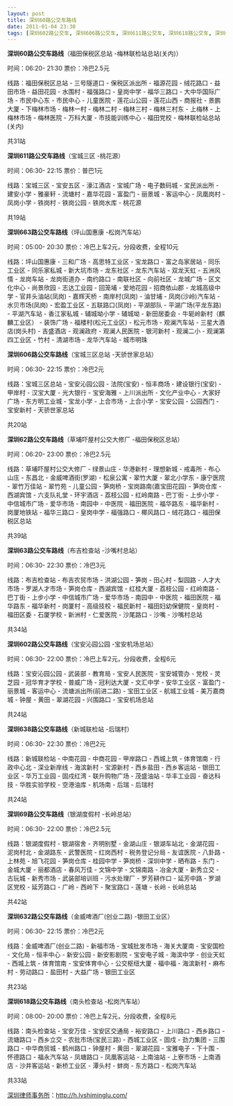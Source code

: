 ```yaml
---
layout: post
title: 深圳60路公交车路线
date: 2011-01-04 23:30
tags: [深圳602路公交车, 深圳606路公交车, 深圳611路公交车, 深圳618路公交车, 深圳62路公交车, 深圳632路公交车, 深圳638路公交车, 深圳63路公交车, 深圳663路公交车, 深圳69路公交车, 深圳公交车, 深圳分类信息网站]
---
```

<strong>深圳60路公交车路线</strong>（福田保税区总站 -梅林联检站总站(关内)）

时间：06:20- 21:30  票价：冷巴2.5元

线路：福田保税区总站 - 三号隧道口 - 保税区派出所 - 福源花园 - 绒花路口 - 益田市场 - 益田花园 - 水围村 - 福强路口 - 皇岗中学 - 福华三路口 - 大中华国际广场 - 市民中心东 - 市民中心 - 儿童医院 - 莲花山公园 - 莲花山西 - 商报社 - 景鹏大厦 - 下梅林市场 - 梅林一村 - 梅林二村 - 梅林三村 - 梅林三村东 - 上梅林 - 上梅林市场 - 梅林医院 - 万科大厦 - 市技能训练中心 - 福田党校 - 梅林联检站总站(关内)

共31站

<strong>深圳611路公交车路线</strong>（宝城三区 -桃花源）

时间：06:30- 22:15  票价：普巴1元

线路：宝城三区 - 宝安五区 - 濠江酒店 - 宝城广场 - 电子数码城 - 宝民派出所 - 建安小学 - 雅豪轩 - 流塘村 - 嘉华花园 - 富盈门 - 丽景城 - 客运中心 - 凤凰岗村 - 凤岗小学 - 铁岗村 - 铁岗公园 - 铁岗水库 - 桃花源

共19站

<strong>深圳663路公交车路线</strong>（坪山国惠康 -松岗汽车站）

时间：05:00- 20:30  票价：冷巴上车2元，分段收费，全程10元

线路：坪山国惠康 - 三和广场 - 高思特工业区 - 宝龙路口 - 富之岛家居站 - 同乐工业区 - 同乐家私城 - 新大坑市场 - 龙东社区 - 龙东汽车站 - 双龙天虹 - 五洲风情 - 龙岗车站 - 龙岗街道办 - 南约路口 - 南联社区 - 向前社区 - 龙城广场 - 区文化中心 - 尚景欣园 - 志达工业园 - 回笼埔 - 爱地花园 - 招商依山郡 - 龙城高级中学 - 官井头油站(凤岗) - 嘉辉天桥 - 南岸村(凤岗) - 油甘埔 - 凤岗(沙岭)汽车站 - 水贝市场(凤岗) - 宏盈工业区 - 五联路口(凤岗) - 平湖部队 - 平湖广场(平龙东路) - 平湖汽车站 - 香江家私城 - 辅城坳小学 - 辅城坳 - 新田居委会 - 牛轭岭新村（麒麟工业区） - 装饰广场 - 福楼村(松元工业区) - 松元市场 - 观澜汽车站 - 三星大酒店(岗头村) - 吉盛酒店 - 观澜政府 - 观澜人民医院 - 银河新村 - 观澜二小 - 观澜第四工业区 - 竹村 - 清湖市场 - 龙华汽车站 - 城市明珠

<strong>深圳606路公交车路线</strong>（宝城三区总站 -天骄世家总站）

时间：06:30- 22:15  票价：冷巴2元

线路：宝城三区总站 - 宝安沁园公园 - 法院(宝安) - 恒丰商场 - 建设银行(宝安) - 甲岸村 - 汉宝大厦 - 光大银行 - 宝安海雅 - 上川派出所 - 文化产业中心 - 大家好广场 - 东方明工业城 - 宝龙小学 - 上合市场 - 上合小学 - 宝安公园 - 公园西门 - 宝安新村 - 天骄世家总站

共20站

<strong>深圳62路公交车路线</strong>（草埔吓屋村公交大修厂 -福田保税区总站）

时间：06:20- 23:00  票价：冷巴2.5元

线路：草埔吓屋村公交大修厂 - 绿景山庄 - 华港新村 - 理想新城 - 戒毒所 - 布心山庄 - 东昌北 - 金威啤酒街(罗湖) - 松泉公寓 - 翠竹大厦 - 翠北小学东 - 康宁医院 - 翠竹万佳站 - 翠竹苑 - 儿童公园 - 笋岗桥 - 宝岗路南(嘉宝田花园) - 笋岗仓库 - 西湖宾馆 - 六支队礼堂 - 环宇酒店 - 荔枝公园 - 红岭南路 - 巴丁街 - 上步小学 - 中信城市广场 - 爱华市场 - 南园中 - 中医院 - 福田医院 - 福华路东 - 福华新村 - 岗厦地铁站 - 福华三路口 - 皇岗中学 - 福强路口 - 椰风路口 - 绒花路口 - 福田保税区总站

共39站

<strong>深圳63路公交车路线</strong>（布吉检查站 -沙嘴村总站）

时间：06:30- 22:30  票价：冷巴3元

线路：布吉检查站 - 布吉农贸市场 - 洪湖公园 - 笋岗 - 田心村 - 梨园路 - 人才大市场 - 罗湖人才市场 - 笋岗仓库 - 西湖宾馆 - 红桂大厦 - 荔枝公园 - 红岭南路 - 巴丁街 - 上步小学 - 中信城市广场 - 爱华市场 - 南园中 - 中医院 - 福田医院 - 福华路东 - 福华新村 - 岗厦村 - 高级技校 - 福民新村 - 福田妇幼保健院 - 皇岗村 - 福田区委 - 石厦学校 - 新洲村 - 仁爱医院 - 沙尾路口 - 沙嘴 - 沙嘴村总站

共34站

<strong>深圳602路公交车路线</strong>（宝安沁园公园 -宝安机场总站）

时间：06:30- 22:00  票价：冷巴上车2元，分段收费，全程6元

线路：宝安沁园公园 - 武装部 - 教育局 - 宝安人民医院 - 宝安城管办 - 党校 - 灵芝园 - 冠华育才学校 - 普威广场 - 冠利达大厦 - 文汇中学 - 安华工业区 - 富盈门 - 丽景城 - 客运中心 - 流塘派出所(前进二路) - 宝田工业区 - 航城工业城 - 美万嘉商城 - 钟屋 - 黄田 - 翠湖花园 - 兴围路口 - 宝安机场总站

共24站

<strong>深圳638路公交车路线</strong>（新城联检站 -后瑞村）

时间：06:30- 22:30  票价：冷巴2元

线路：新城联检站 - 中南花园 - 中商花园 - 甲岸路口 - 西城上筑 - 体育馆南 - 行政中心北 - 深业新岸线 - 海滨新村 - 宝源新村 - 西乡盐田 - 西乡客运站 - 银田工业区 - 华万工业园 - 固戍红湾 - 联升购物广场 - 茂盛油站 - 华丰工业园 - 奋达科技 - 华胜实验学校 - 空港油库 - 机场南 - 后瑞 - 后瑞村

共24站

<strong>深圳69路公交车路线</strong>（银湖度假村 -长岭总站）

时间：06:30- 22:00  票价：冷巴2.5元

线路：银湖度假村 - 银湖宿舍 - 齐明别墅 - 金湖山庄 - 银湖车站北 - 金湖花园 - 泥岗村北 - 金湖路东 - 武警医院 - 红岗西村 - 税务登记分局 - 友谊医院 - 八卦路 - 上林苑 - 旭飞花园 - 笋岗仓库 - 桂园中学 - 笋岗桥 - 深圳中学 - 晒布路 - 东门 - 金城大厦 - 丽都酒店 - 春风万佳 - 文锦中学 - 文锦南路 - 冶金大厦 - 新秀立交 - 古玩城 - 新秀市场 - 武装部培训班 - 污水处理厂 - 罗芳耕作口 - 延芳中路 - 罗湖区党校 - 延芳路口 - 广岭 - 西岭下 - 聚宝路口 - 莲塘 - 长岭 - 长岭总站

共42站

<strong>深圳632路公交车路线</strong>（金威啤酒厂(创业二路) -银田工业区）

时间：06:30- 22:15  票价：冷巴2元

线路：金威啤酒厂(创业二路) - 新福市场 - 宝城批发市场 - 海关大厦南 - 宝安国检 - 文化局 - 恒丰中心 - 新安公园 - 新安影剧院 - 宝安电子城 - 海滨中学 - 创业天虹 - 西城上筑 - 体育馆南 - 宝安体育中心 - 公交枢纽大厦 - 福中福 - 海滨新村 - 麻布村 - 劳动路口 - 盐田村 - 大益广场 - 银田工业区

共23站

<strong>深圳618路公交车路线</strong>（南头检查站 -松岗汽车站）

时间：08:00- 20:00  票价：冷巴上车2元，分段收费，全程8元

线路：南头检查站 - 宝安万佳 - 宝安区交通局 - 裕安路口 - 上川路口 - 西乡路口 - 流塘路口 - 西乡立交 - 农批市场(宝民三路) - 西城工业区 - 固戍 - 劲力集团 - 三围路口 - 中华商贸城 - 鹤州路口 - 钟屋村 - 黄田 - 翠湖花园 - 宝雅电子 - 下十围 - 怀德路口 - 福永汽车站 - 凤塘路口 - 凤凰客运站 - 上南油站 - 上寮市场 - 上南酒店 - 沙井客运站 - 新桥工业区 - 潭头村 - 蚌岗 - 东方路口 - 松岗汽车站

共33站

<a href="http://h.lvshiminglu.com/">深圳律师事务所</a>：<a href="http://h.lvshiminglu.com/">http://h.lvshiminglu.com/</a>

